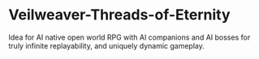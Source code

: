 # Veilweaver-Threads-of-Eternity
Idea for AI native open world RPG with AI companions and AI bosses for truly infinite replayability, and uniquely dynamic gameplay.
